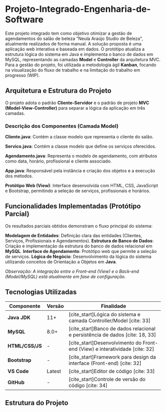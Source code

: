 # Projeto-Integrado-Engenharia-de-Software

Este projeto integrado tem como objetivo otimizar a gestão de agendamentos do salão de beleza "Neula Araújo Studio de Beleza", atualmente realizados de forma manual. A solução proposta é uma aplicação web interativa e baseada em dados.
O protótipo atualiza a estrutura lógica do sistema em Java e implementa o banco de dados em MySQL, representando as camadas **Model** e **Controller** da arquitetura MVC.
Para a gestão do projeto, foi utilizada a metodologia ágil **Kanban**, focando na visualização do fluxo de trabalho e na limitação do trabalho em progresso (WIP).

## Arquitetura e Estrutura do Projeto

O projeto adota o padrão **Cliente-Servidor** e o padrão de projeto **MVC (Model-View-Controller)** para separar a lógica da aplicação em três camadas.

### Descrição dos Componentes (Camada Model)

**Cliente.java**: Contém a classe modelo que representa o cliente do salão.

**Servico.java**: Contém a classe modelo que define os serviços oferecidos.

**Agendamento.java**: Representa o modelo de agendamento, com atributos como data, horário, profissional e cliente associado.

**App.java**: Responsável pela instância e criação dos objetos e a execução dos métodos.

**Protótipo Web (View)**: Interface desenvolvida com HTML, CSS, JavaScript e Bootstrap, permitindo a seleção de serviços, profissionais e horários.

## Funcionalidades Implementadas (Protótipo Parcial)

Os resultados parciais obtidos demonstram o fluxo principal do sistema:

**Modelagem de Entidades**: Definição clara das entidades (Clientes, Serviços, Profissionais e Agendamentos).
**Estrutura de Banco de Dados**: Criação e implementação da estrutura do banco de dados relacional em **MySQL**.
**Interface de Agendamento**: Protótipo web que permite a seleção de serviços.
**Lógica de Negócio**: Desenvolvimento da lógica do sistema utilizando conceitos de Orientação a Objetos em **Java**.

*Observação: A integração entre o Front-end (View) e o Back-end (Model/MySQL) está atualmente em fase de configuração.*

## Tecnologias Utilizadas

| Componente | Versão | Finalidade |
|---|---|---|
| **Java JDK** | 11+ | [cite_start]Lógica do sistema e camada Controller/Model [cite: 33] |
| **MySQL** | 8.0+ | [cite_start]Banco de dados relacional e persistência de dados [cite: 18, 33] |
| **HTML/CSS/JS** | - | [cite_start]Desenvolvimento do Front-end (View) e interatividade [cite: 32] |
| **Bootstrap** | - | [cite_start]Framework para design da interface (Front-end) [cite: 32] |
| **VS Code** | Latest | [cite_start]Editor de código [cite: 33] |
| **GitHub** | - | [cite_start]Controle de versão do código [cite: 34] |

## Estrutura do Projeto

